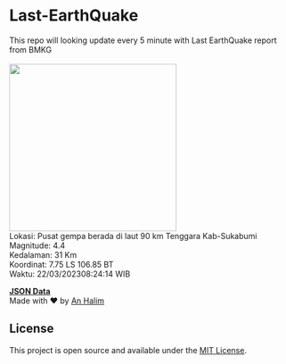 # Last-EarthQuake
This repo will looking update every 5 minute with Last EarthQuake report from BMKG
<br>
<br>
<img src="https://ews.bmkg.go.id/TEWS/data/20230322082414.mmi.jpg?53953jpzqp3j14g0ajh1127" width="300"/>
<br>
Lokasi: Pusat gempa berada di laut 90 km Tenggara Kab-Sukabumi <br>
Magnitude: 4.4 <br>
Kedalaman: 31 Km <br>
Koordinat: 7.75 LS 106.85 BT <br>
Waktu: 22/03/202308:24:14 WIB <br>

<a href="./data/data.json">**JSON Data**</a>
<br>
Made with ❤️ by <a href="https://github.com/an-halim">An Halim</a>
## License

This project is open source and available under the [MIT License](LICENSE).
